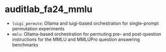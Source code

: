 # auditlab_fa24_mmlu

- `luigi_permute`: Ollama and luigi-based orchestration for single-prompt permutation experiments
- `mmlu`: Ollama-based orchestration for permuting pre- and post-question instructions for the MMLU and MMLUPro question answering benchmarks

